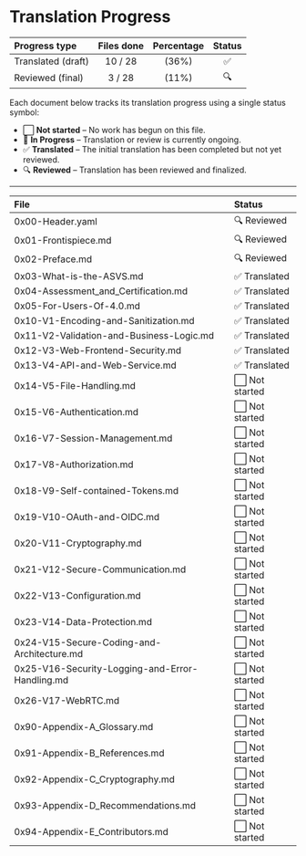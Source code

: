 # Translation Progress

| Progress type | Files done | Percentage | Status |
| :--- | :---: | :---: | :---: |
| Translated (draft) | 10 / 28 | (36%) | ✅ |
| Reviewed (final) | 3 / 28 | (11%) | 🔍 |

Each document below tracks its translation progress using a single status symbol:

- ⬜ **Not started** – No work has begun on this file.  
- 🔄 **In Progress** – Translation or review is currently ongoing.  
- ✅ **Translated** – The initial translation has been completed but not yet reviewed.  
- 🔍 **Reviewed** – Translation has been reviewed and finalized.  

---

| File | Status |
|:---|:---|
| 0x00-Header.yaml | 🔍 Reviewed |
| 0x01-Frontispiece.md | 🔍 Reviewed |
| 0x02-Preface.md | 🔍 Reviewed |
| 0x03-What-is-the-ASVS.md | ✅ Translated |
| 0x04-Assessment_and_Certification.md | ✅ Translated |
| 0x05-For-Users-Of-4.0.md | ✅ Translated |
| 0x10-V1-Encoding-and-Sanitization.md | ✅ Translated |
| 0x11-V2-Validation-and-Business-Logic.md | ✅ Translated |
| 0x12-V3-Web-Frontend-Security.md | ✅ Translated |
| 0x13-V4-API-and-Web-Service.md | ✅ Translated |
| 0x14-V5-File-Handling.md | ⬜ Not started |
| 0x15-V6-Authentication.md | ⬜ Not started |
| 0x16-V7-Session-Management.md | ⬜ Not started |
| 0x17-V8-Authorization.md | ⬜ Not started |
| 0x18-V9-Self-contained-Tokens.md | ⬜ Not started |
| 0x19-V10-OAuth-and-OIDC.md | ⬜ Not started |
| 0x20-V11-Cryptography.md | ⬜ Not started |
| 0x21-V12-Secure-Communication.md | ⬜ Not started |
| 0x22-V13-Configuration.md | ⬜ Not started |
| 0x23-V14-Data-Protection.md | ⬜ Not started |
| 0x24-V15-Secure-Coding-and-Architecture.md | ⬜ Not started |
| 0x25-V16-Security-Logging-and-Error-Handling.md | ⬜ Not started |
| 0x26-V17-WebRTC.md | ⬜ Not started |
| 0x90-Appendix-A_Glossary.md | ⬜ Not started |
| 0x91-Appendix-B_References.md | ⬜ Not started |
| 0x92-Appendix-C_Cryptography.md | ⬜ Not started |
| 0x93-Appendix-D_Recommendations.md | ⬜ Not started |
| 0x94-Appendix-E_Contributors.md | ⬜ Not started |
